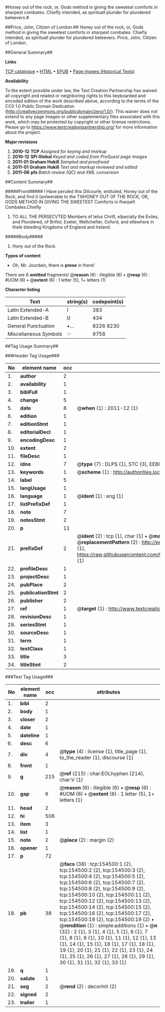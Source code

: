 #Honey out of the rock, or, Gods method in giving the sweetest comforts in sharpest combates. Chiefly intended, as spirituall plunder for plundered beleevers.#

##Price, John, Citizen of London.##
Honey out of the rock, or, Gods method in giving the sweetest comforts in sharpest combates. Chiefly intended, as spirituall plunder for plundered beleevers.
Price, John, Citizen of London.

##General Summary##

**Links**

[TCP catalogue](http://www.ota.ox.ac.uk/tcp/)  • 
[HTML](http://tei.it.ox.ac.uk/tcp/Texts-HTML/free/A90/A90965.html)  • 
[EPUB](http://tei.it.ox.ac.uk/tcp/Texts-EPUB/free/A90/A90965.epub) • 
[Page images (Historical Texts)](https://historicaltexts.jisc.ac.uk/eebo-99871859e)

**Availability**

To the extent possible under law, the Text Creation Partnership has waived all copyright and related or neighboring rights to this keyboarded and encoded edition of the work described above, according to the terms of the CC0 1.0 Public Domain Dedication (http://creativecommons.org/publicdomain/zero/1.0/). This waiver does not extend to any page images or other supplementary files associated with this work, which may be protected by copyright or other license restrictions. Please go to https://www.textcreationpartnership.org/ for more information about the project.

**Major revisions**

1. __2010-12__ __TCP__ *Assigned for keying and markup*
1. __2010-12__ __SPi Global__ *Keyed and coded from ProQuest page images*
1. __2011-01__ __Graham Hukill__ *Sampled and proofread*
1. __2011-01__ __Graham Hukill__ *Text and markup reviewed and edited*
1. __2011-06__ __pfs__ *Batch review (QC) and XML conversion*

##Content Summary##

#####Front#####
I Have peruſed this Diſcourſe, entituled, Honey out of the Rock, and find it (anſwerable to the TitlHONEY OUT OF THE ROCK, OR, GODS METHOD IN GIVING THE SWEETEST Comforts in ſharpeſt Combates.Chiefly 
1. TO ALL THE PERSECVTED Members of Ieſus Chriſt, eſpecially the Exiles, and Plundered, of Briſtol, Exeter, Weſtcheſter, Oxford, and elſewhere in theſe bleeding Kingdoms of England and Ireland.

#####Body#####

1. Hony out of the Rock.

**Types of content**

  * Oh, Mr. Jourdain, there is **prose** in there!

There are 6 **omitted** fragments! 
 @__reason__ (6) : illegible (6)  •  @__resp__ (6) : #UOM (6)  •  @__extent__ (6) : 1 letter (5), 1+ letters (1)

**Character listing**


|Text|string(s)|codepoint(s)|
|---|---|---|
|Latin Extended-A|ſ|383|
|Latin Extended-B|Ʋ|434|
|General Punctuation|•…|8226 8230|
|Miscellaneous Symbols|☞|9758|

##Tag Usage Summary##

###Header Tag Usage###

|No|element name|occ|attributes|
|---|---|---|---|
|1.|__author__|2||
|2.|__availability__|1||
|3.|__biblFull__|1||
|4.|__change__|5||
|5.|__date__|8| @__when__ (1) : 2011-12 (1)|
|6.|__edition__|1||
|7.|__editionStmt__|1||
|8.|__editorialDecl__|1||
|9.|__encodingDesc__|1||
|10.|__extent__|2||
|11.|__fileDesc__|1||
|12.|__idno__|7| @__type__ (7) : DLPS (1), STC (3), EEBO-CITATION (1), PROQUEST (1), VID (1)|
|13.|__keywords__|1| @__scheme__ (1) : http://authorities.loc.gov/ (1)|
|14.|__label__|5||
|15.|__langUsage__|1||
|16.|__language__|1| @__ident__ (1) : eng (1)|
|17.|__listPrefixDef__|1||
|18.|__note__|7||
|19.|__notesStmt__|2||
|20.|__p__|11||
|21.|__prefixDef__|2| @__ident__ (2) : tcp (1), char (1)  •  @__matchPattern__ (2) : ([0-9\-]+):([0-9IVX]+) (1), (.+) (1)  •  @__replacementPattern__ (2) : http://eebo.chadwyck.com/downloadtiff?vid=$1&page=$2 (1), https://raw.githubusercontent.com/textcreationpartnership/Texts/master/tcpchars.xml#$1 (1)|
|22.|__profileDesc__|1||
|23.|__projectDesc__|1||
|24.|__pubPlace__|2||
|25.|__publicationStmt__|2||
|26.|__publisher__|2||
|27.|__ref__|1| @__target__ (1) : http://www.textcreationpartnership.org/docs/. (1)|
|28.|__revisionDesc__|1||
|29.|__seriesStmt__|1||
|30.|__sourceDesc__|1||
|31.|__term__|1||
|32.|__textClass__|1||
|33.|__title__|3||
|34.|__titleStmt__|2||


###Text Tag Usage###

|No|element name|occ|attributes|
|---|---|---|---|
|1.|__bibl__|2||
|2.|__body__|1||
|3.|__closer__|2||
|4.|__date__|1||
|5.|__dateline__|1||
|6.|__desc__|6||
|7.|__div__|4| @__type__ (4) : license (1), title_page (1), to_the_reader (1), discourse (1)|
|8.|__front__|1||
|9.|__g__|215| @__ref__ (215) : char:EOLhyphen (214), char:V (1)|
|10.|__gap__|6| @__reason__ (6) : illegible (6)  •  @__resp__ (6) : #UOM (6)  •  @__extent__ (6) : 1 letter (5), 1+ letters (1)|
|11.|__head__|2||
|12.|__hi__|506||
|13.|__item__|3||
|14.|__list__|1||
|15.|__note__|2| @__place__ (2) : margin (2)|
|16.|__opener__|1||
|17.|__p__|72||
|18.|__pb__|38| @__facs__ (38) : tcp:154500:1 (2), tcp:154500:2 (2), tcp:154500:3 (2), tcp:154500:4 (2), tcp:154500:5 (2), tcp:154500:6 (2), tcp:154500:7 (2), tcp:154500:8 (2), tcp:154500:9 (2), tcp:154500:10 (2), tcp:154500:11 (2), tcp:154500:12 (2), tcp:154500:13 (2), tcp:154500:14 (2), tcp:154500:15 (2), tcp:154500:16 (2), tcp:154500:17 (2), tcp:154500:18 (2), tcp:154500:19 (2)  •  @__rendition__ (1) : simple:additions (1)  •  @__n__ (32) : 2 (1), 3 (1), 4 (1), 5 (1), 6 (1), 7 (1), 8 (1), 9 (1), 10 (1), 11 (1), 12 (1), 13 (1), 14 (1), 15 (1), 16 (1), 17 (1), 18 (1), 19 (1), 20 (1), 21 (1), 22 (1), 23 (1), 24 (1), 25 (1), 26 (1), 27 (1), 28 (1), 29 (1), 30 (1), 31 (1), 32 (1), 33 (1)|
|19.|__q__|1||
|20.|__salute__|1||
|21.|__seg__|2| @__rend__ (2) : decorInit (2)|
|22.|__signed__|2||
|23.|__trailer__|1||

